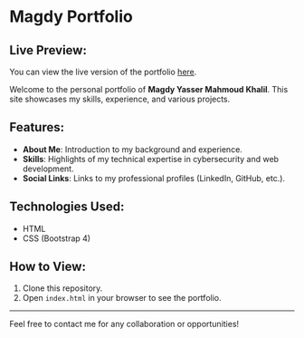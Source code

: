 # Magdy Portfolio

## Live Preview:
You can view the live version of the portfolio [here](https://magdy-00.github.io/Magdy-portfolio/).

Welcome to the personal portfolio of **Magdy Yasser Mahmoud Khalil**. This site showcases my skills, experience, and various projects.

## Features:
- **About Me**: Introduction to my background and experience.
- **Skills**: Highlights of my technical expertise in cybersecurity and web development.
- **Social Links**: Links to my professional profiles (LinkedIn, GitHub, etc.).

## Technologies Used:
- HTML
- CSS (Bootstrap 4)


## How to View:
1. Clone this repository.
2. Open `index.html` in your browser to see the portfolio.

---

Feel free to contact me for any collaboration or opportunities!
